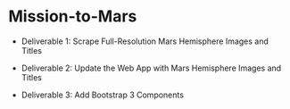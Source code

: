 # Mission-to-Mars

* Deliverable 1: Scrape Full-Resolution Mars Hemisphere Images and Titles

* Deliverable 2: Update the Web App with Mars Hemisphere Images and Titles

* Deliverable 3: Add Bootstrap 3 Components

